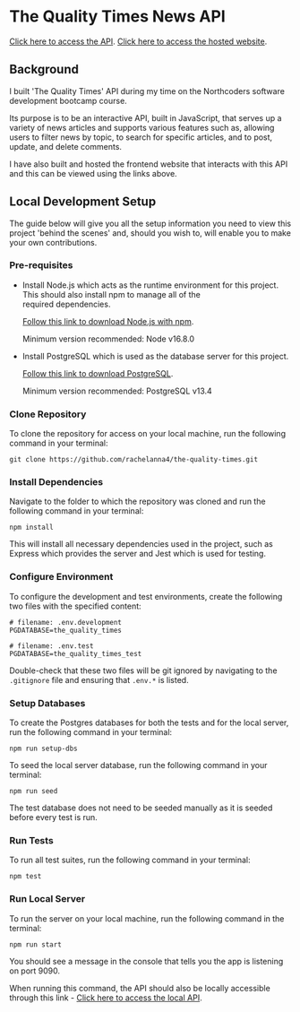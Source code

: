 # The Quality Times News API

[Click here to access the API](https://the-quality-times.herokuapp.com/api).
[Click here to access the hosted website](https://the-quality-times.netlify.app/).

## Background

I built 'The Quality Times' API during my time on the Northcoders software development bootcamp course.

Its purpose is to be an interactive API, built in JavaScript, that serves up a variety of news articles and supports various features such as, allowing users to filter news by topic, to search for specific articles, and to post, update, and delete comments.

I have also built and hosted the frontend website that interacts with this API and this can be viewed using the links above.

## Local Development Setup

The guide below will give you all the setup information you need to view this project 'behind the scenes' and, should you wish to, will enable you to make your own contributions.

### Pre-requisites

- Install Node.js which acts as the runtime environment for this project. This should also install npm to manage all of the  
   required dependencies.

  [Follow this link to download Node.js with npm](https://nodejs.org/en/download/current/).

  Minimum version recommended: Node v16.8.0

- Install PostgreSQL which is used as the database server for this project.

  [Follow this link to download PostgreSQL](https://www.postgresql.org/download/).

  Minimum version recommended: PostgreSQL v13.4

### Clone Repository

To clone the repository for access on your local machine, run the following command in your terminal:

`git clone https://github.com/rachelanna4/the-quality-times.git`

### Install Dependencies

Navigate to the folder to which the repository was cloned and run the following command in your terminal:

`npm install`

This will install all necessary dependencies used in the project, such as Express which provides the server and Jest which is used for testing.

### Configure Environment

To configure the development and test environments, create the following two files with the specified content:

```
# filename: .env.development
PGDATABASE=the_quality_times
```

```
# filename: .env.test
PGDATABASE=the_quality_times_test
```

Double-check that these two files will be git ignored by navigating to the `.gitignore` file and ensuring that `.env.*` is listed.

### Setup Databases

To create the Postgres databases for both the tests and for the local server, run the following command in your terminal:

`npm run setup-dbs`

To seed the local server database, run the following command in your terminal:

`npm run seed`

The test database does not need to be seeded manually as it is seeded before every test is run.

### Run Tests

To run all test suites, run the following command in your terminal:

`npm test`

### Run Local Server

To run the server on your local machine, run the following command in the terminal:

`npm run start`

You should see a message in the console that tells you the app is listening on port 9090.

When running this command, the API should also be locally accessible through this link - [Click here to access the local API](http://localhost:9090/api).
